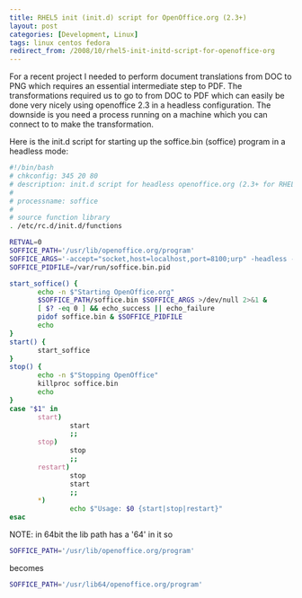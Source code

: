 ```yaml
---
title: RHEL5 init (init.d) script for OpenOffice.org (2.3+)
layout: post
categories: [Development, Linux]
tags: linux centos fedora
redirect_from: /2008/10/rhel5-init-initd-script-for-openoffice-org
---
```


For a recent project I needed to perform document translations from DOC to PNG which requires an essential intermediate step to PDF.  The transformations required us to go to from DOC to PDF which can easily be done very nicely using openoffice 2.3 in a headless configuration.  The downside is you need a process running on a machine which you can connect to to make the transformation.

Here is the init.d script for starting up the soffice.bin (soffice) program in a headless mode&#58;
```bash
#!/bin/bash
# chkconfig: 345 20 80
# description: init.d script for headless openoffice.org (2.3+ for RHEL5 32bit)
#
# processname: soffice
#
# source function library
. /etc/rc.d/init.d/functions

RETVAL=0
SOFFICE_PATH='/usr/lib/openoffice.org/program'
SOFFICE_ARGS='-accept="socket,host=localhost,port=8100;urp" -headless -nofirststartwizard'
SOFFICE_PIDFILE=/var/run/soffice.bin.pid

start_soffice() {
       echo -n $"Starting OpenOffice.org"
       $SOFFICE_PATH/soffice.bin $SOFFICE_ARGS >/dev/null 2>&1 &
       [ $? -eq 0 ] && echo_success || echo_failure
       pidof soffice.bin & $SOFFICE_PIDFILE
       echo
}
start() {
       start_soffice
}
stop() {
       echo -n $"Stopping OpenOffice"
       killproc soffice.bin
       echo
}
case "$1" in
       start)
               start
               ;;
       stop)
               stop
               ;;
       restart)
               stop
               start
               ;;
       *)
               echo $"Usage: $0 {start|stop|restart}"
esac
```

NOTE: in 64bit the lib path has a '64' in it so

```bash
SOFFICE_PATH='/usr/lib/openoffice.org/program'
```

becomes

```bash
SOFFICE_PATH='/usr/lib64/openoffice.org/program'
```